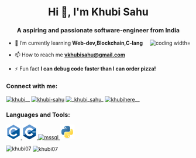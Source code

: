 <h1 align="center">Hi 👋, I'm Khubi Sahu</h1>
<h3 align="center">A aspiring and passionate software-engineer from India</h3>
<img align="right" alt="coding width="400" src="https://user-images.githubusercontent.com/74038190/250967618-de30015f-dc5f-4ecf-a49b-ccd2b89776e4.gif">

- 🌱 I’m currently learning **Web-dev,Blockchain,C-lang**

- 📫 How to reach me **vkhubisahu@gmail.com**

- ⚡ Fun fact **I can debug code faster than I can order pizza!**

<h3 align="left">Connect with me:</h3>
<p align="left">
<a href="https://dev.to/khubi__" target="blank"><img align="center" src="https://raw.githubusercontent.com/rahuldkjain/github-profile-readme-generator/master/src/images/icons/Social/devto.svg" alt="khubi__" height="30" width="40" /></a>
<a href="https://linkedin.com/in/khubi-sahu" target="blank"><img align="center" src="https://raw.githubusercontent.com/rahuldkjain/github-profile-readme-generator/master/src/images/icons/Social/linked-in-alt.svg" alt="khubi-sahu" height="30" width="40" /></a>
<a href="https://instagram.com/_khubi_sahu_" target="blank"><img align="center" src="https://raw.githubusercontent.com/rahuldkjain/github-profile-readme-generator/master/src/images/icons/Social/instagram.svg" alt="_khubi_sahu_" height="30" width="40" /></a>
<a href="https://discord.gg/khubihere__" target="blank"><img align="center" src="https://raw.githubusercontent.com/rahuldkjain/github-profile-readme-generator/master/src/images/icons/Social/discord.svg" alt="khubihere__" height="30" width="40" /></a>
</p>

<h3 align="left">Languages and Tools:</h3>
<p align="left"> <a href="https://www.cprogramming.com/" target="_blank" rel="noreferrer"> <img src="https://raw.githubusercontent.com/devicons/devicon/master/icons/c/c-original.svg" alt="c" width="40" height="40"/> </a> <a href="https://www.w3schools.com/cpp/" target="_blank" rel="noreferrer"> <img src="https://raw.githubusercontent.com/devicons/devicon/master/icons/cplusplus/cplusplus-original.svg" alt="cplusplus" width="40" height="40"/> </a> <a href="https://www.microsoft.com/en-us/sql-server" target="_blank" rel="noreferrer"> <img src="https://www.svgrepo.com/show/303229/microsoft-sql-server-logo.svg" alt="mssql" width="40" height="40"/> </a> <a href="https://www.python.org" target="_blank" rel="noreferrer"> <img src="https://raw.githubusercontent.com/devicons/devicon/master/icons/python/python-original.svg" alt="python" width="40" height="40"/> </a> </p>

<p><img align="left" src="https://github-readme-stats.vercel.app/api/top-langs?username=khubi07&show_icons=true&locale=en&layout=compact" alt="khubi07" /></p>

<p>&nbsp;<img align="center" src="https://github-readme-stats.vercel.app/api?username=khubi07&show_icons=true&locale=en" alt="khubi07" /></p>
